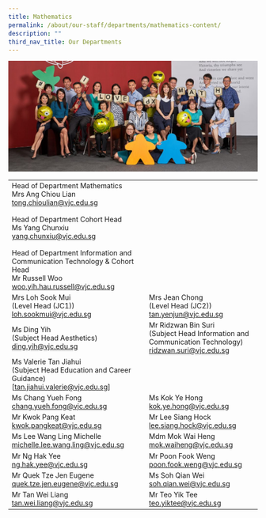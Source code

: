```yaml
---
title: Mathematics
permalink: /about/our-staff/departments/mathematics-content/
description: ""
third_nav_title: Our Departments
---
```

![](/images/d-maths-1024x455.jpg)


|  |  |
| -------- | -------- | 
|Head of Department Mathematics<br>Mrs Ang Chiou Lian<br>[tong.chioulian@vjc.edu.sg](mailto:tong.chioulian@vjc.edu.sg)<br><br>Head of Department Cohort Head<br>Ms Yang Chunxiu<br>[yang.chunxiu@vjc.edu.sg](mailto:yang.chunxiu@vjc.edu.sg)<br><br>Head of Department Information and Communication Technology & Cohort Head<br>Mr Russell Woo<br>[woo.yih.hau.russell@vjc.edu.sg](mailto:woo.yih.hau.russell@vjc.edu.sg)||
| Mrs Loh Sook Mui<br>(Level Head (JC1))<br>[loh.sookmui@vjc.edu.sg](mailto:loh.sookmui@vjc.edu.sg)|Mrs Jean Chong<br>(Level Head (JC2))<br>[tan.yenjun@vjc.edu.sg](mailto:tan.yenjun@vjc.edu.sg)	|
|Ms Ding Yih<br>(Subject Head Aesthetics)<br>[ding.yih@vjc.edu.sg](mailto:ding.yih@vjc.edu.sg)|	Mr Ridzwan Bin Suri<br>(Subject Head Information and Communication Technology)<br>[ridzwan.suri@vjc.edu.sg](mailto:ridzwan.suri@vjc.edu.sg)|
|Ms Valerie Tan Jiahui<br>(Subject Head Education and Career Guidance)<br>[tan.jiahui.valerie@vjc.edu.sg]||(mailto:tan.jiahui.valerie@vjc.edu.sg)|
|Ms Chang Yueh Fong<br>[chang.yueh.fong@vjc.edu.sg](mailto:chang.yueh.fong@vjc.edu.sg)|Ms Kok Ye Hong<br>[kok.ye.hong@vjc.edu.sg](mailto:kok.ye.hong@vjc.edu.sg)|
|Mr Kwok Pang Keat<br>[kwok.pangkeat@vjc.edu.sg](mailto:kwok.pangkeat@vjc.edu.sg)|Mr Lee Siang Hock<br>[lee.siang.hock@vjc.edu.sg](mailto:lee.siang.hock@vjc.edu.sg)|
|Ms Lee Wang Ling Michelle<br>[michelle.lee.wang.ling@vjc.edu.sg](mailto:michelle.lee.wang.ling@vjc.edu.sg)|Mdm Mok Wai Heng<br>[mok.waiheng@vjc.edu.sg](mailto:mok.waiheng@vjc.edu.sg)|
|Mr Ng Hak Yee<br>[ng.hak.yee@vjc.edu.sg](mailto:ng.hak.yee@vjc.edu.sg)|Mr Poon Fook Weng<br>[poon.fook.weng@vjc.edu.sg](mailto:poon.fook.weng@vjc.edu.sg)|
|Mr Quek Tze Jen Eugene<br>[quek.tze.jen.eugene@vjc.edu.sg](mailto:quek.tze.jen.eugene@vjc.edu.sg)|Ms Soh Qian Wei<br>[soh.qian.wei@vjc.edu.sg](mailto:soh.qian.wei@vjc.edu.sg)|
|Mr Tan Wei Liang<br>[tan.wei.liang@vjc.edu.sg](mailto:tan.wei.liang@vjc.edu.sg)|Mr Teo Yik Tee<br>[teo.yiktee@vjc.edu.sg](mailto:teo.yiktee@vjc.edu.sg)|